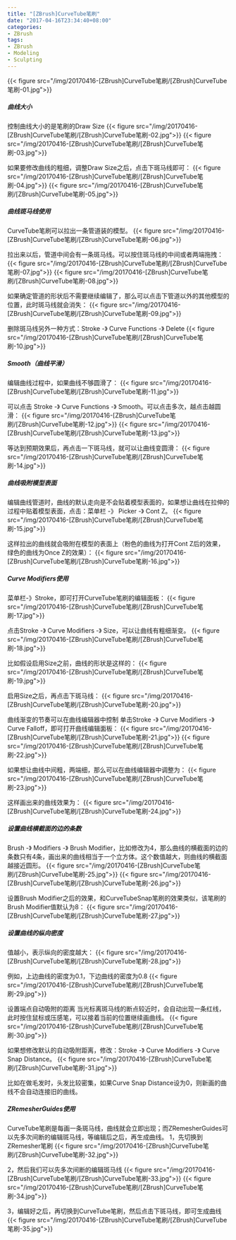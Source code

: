 ```yaml
---
title: "[ZBrush]CurveTube笔刷"
date: "2017-04-16T23:34:40+08:00"
categories:
- ZBrush
tags:
- ZBrush
- Modeling
- Sculpting
---
```


{{< figure src="/img/20170416-[ZBrush]CurveTube笔刷/[ZBrush]CurveTube笔刷-01.jpg">}}

##### 曲线大小
控制曲线大小的是笔刷的Draw Size
{{< figure src="/img/20170416-[ZBrush]CurveTube笔刷/[ZBrush]CurveTube笔刷-02.jpg">}}
{{< figure src="/img/20170416-[ZBrush]CurveTube笔刷/[ZBrush]CurveTube笔刷-03.jpg">}}


如果要修改曲线的粗细，调整Draw Size之后，点击下斑马线即可：
{{< figure src="/img/20170416-[ZBrush]CurveTube笔刷/[ZBrush]CurveTube笔刷-04.jpg">}}
{{< figure src="/img/20170416-[ZBrush]CurveTube笔刷/[ZBrush]CurveTube笔刷-05.jpg">}}

##### 曲线斑马线使用
CurveTube笔刷可以拉出一条管道装的模型。
{{< figure src="/img/20170416-[ZBrush]CurveTube笔刷/[ZBrush]CurveTube笔刷-06.jpg">}}

拉出来以后，管道中间会有一条斑马线。可以按住斑马线的中间或者两端拖拽：
{{< figure src="/img/20170416-[ZBrush]CurveTube笔刷/[ZBrush]CurveTube笔刷-07.jpg">}}
{{< figure src="/img/20170416-[ZBrush]CurveTube笔刷/[ZBrush]CurveTube笔刷-08.jpg">}}


如果确定管道的形状后不需要继续编辑了，那么可以点击下管道以外的其他模型的位置，此时斑马线就会消失：
{{< figure src="/img/20170416-[ZBrush]CurveTube笔刷/[ZBrush]CurveTube笔刷-09.jpg">}}

删除斑马线另外一种方式：Stroke -》 Curve Functions -》 Delete
{{< figure src="/img/20170416-[ZBrush]CurveTube笔刷/[ZBrush]CurveTube笔刷-10.jpg">}}

##### Smooth（曲线平滑）
编辑曲线过程中，如果曲线不够圆滑了：
{{< figure src="/img/20170416-[ZBrush]CurveTube笔刷/[ZBrush]CurveTube笔刷-11.jpg">}}

可以点击 Stroke -》 Curve Functions -》 Smooth。可以点击多次，越点击越圆滑：
{{< figure src="/img/20170416-[ZBrush]CurveTube笔刷/[ZBrush]CurveTube笔刷-12.jpg">}}
{{< figure src="/img/20170416-[ZBrush]CurveTube笔刷/[ZBrush]CurveTube笔刷-13.jpg">}}

等达到预期效果后，再点击一下斑马线，就可以让曲线变圆滑：
{{< figure src="/img/20170416-[ZBrush]CurveTube笔刷/[ZBrush]CurveTube笔刷-14.jpg">}}


##### 曲线吸附模型表面
编辑曲线管道时，曲线的默认走向是不会贴着模型表面的，如果想让曲线在拉伸的过程中贴着模型表面，点击：菜单栏 -》 Picker -》 Cont Z。
{{< figure src="/img/20170416-[ZBrush]CurveTube笔刷/[ZBrush]CurveTube笔刷-15.jpg">}}

这样拉出的曲线就会吸附在模型的表面上（粉色的曲线为打开Cont Z后的效果，绿色的曲线为Once Z的效果）：
{{< figure src="/img/20170416-[ZBrush]CurveTube笔刷/[ZBrush]CurveTube笔刷-16.jpg">}}

##### Curve Modifiers使用
菜单栏-》Stroke，即可打开CurveTube笔刷的编辑面板：
{{< figure src="/img/20170416-[ZBrush]CurveTube笔刷/[ZBrush]CurveTube笔刷-17.jpg">}}

点击Stroke -》 Curve Modifiers -》 Size，可以让曲线有粗细渐变。
{{< figure src="/img/20170416-[ZBrush]CurveTube笔刷/[ZBrush]CurveTube笔刷-18.jpg">}}

比如假设启用Size之前，曲线的形状是这样的：
{{< figure src="/img/20170416-[ZBrush]CurveTube笔刷/[ZBrush]CurveTube笔刷-19.jpg">}}

启用Size之后，再点击下斑马线：
{{< figure src="/img/20170416-[ZBrush]CurveTube笔刷/[ZBrush]CurveTube笔刷-20.jpg">}}


曲线渐变的节奏可以在曲线编辑器中控制
单击Stroke -》 Curve Modifiers -》 Curve Falloff，即可打开曲线编辑面板：
{{< figure src="/img/20170416-[ZBrush]CurveTube笔刷/[ZBrush]CurveTube笔刷-21.jpg">}}
{{< figure src="/img/20170416-[ZBrush]CurveTube笔刷/[ZBrush]CurveTube笔刷-22.jpg">}}


如果想让曲线中间粗，两端细，那么可以在曲线编辑器中调整为：
{{< figure src="/img/20170416-[ZBrush]CurveTube笔刷/[ZBrush]CurveTube笔刷-23.jpg">}}

这样画出来的曲线效果为：
{{< figure src="/img/20170416-[ZBrush]CurveTube笔刷/[ZBrush]CurveTube笔刷-24.jpg">}}

##### 设置曲线横截面的边的条数
Brush -》 Modifiers -》 Brush Modifier，比如修改为4，那么曲线的横截面的边的条数只有4条，画出来的曲线相当于一个立方体。这个数值越大，则曲线的横截面越接近圆形。
{{< figure src="/img/20170416-[ZBrush]CurveTube笔刷/[ZBrush]CurveTube笔刷-25.jpg">}}
{{< figure src="/img/20170416-[ZBrush]CurveTube笔刷/[ZBrush]CurveTube笔刷-26.jpg">}}

设置Brush Modifier之后的效果，和CurveTubeSnap笔刷的效果类似，该笔刷的Brush Modifier值默认为8：
{{< figure src="/img/20170416-[ZBrush]CurveTube笔刷/[ZBrush]CurveTube笔刷-27.jpg">}}


##### 设置曲线的纵向密度
值越小，表示纵向的密度越大：
{{< figure src="/img/20170416-[ZBrush]CurveTube笔刷/[ZBrush]CurveTube笔刷-28.jpg">}}

例如，上边曲线的密度为0.1，下边曲线的密度为0.8
{{< figure src="/img/20170416-[ZBrush]CurveTube笔刷/[ZBrush]CurveTube笔刷-29.jpg">}}

设置端点自动吸附的距离
当光标离斑马线的断点较近时，会自动出现一条红线，此时按住鼠标或压感笔，可以接着当前的位置继续画曲线。
{{< figure src="/img/20170416-[ZBrush]CurveTube笔刷/[ZBrush]CurveTube笔刷-30.jpg">}}

如果想修改默认的自动吸附距离，修改：Stroke -》 Curve Modifiers -》 Curve Snap Distance。
{{< figure src="/img/20170416-[ZBrush]CurveTube笔刷/[ZBrush]CurveTube笔刷-31.jpg">}}

比如在做毛发时，头发比较密集，如果Curve Snap Distance设为0，则新画的曲线不会自动连接旧的曲线。

##### ZRemesherGuides使用
CurveTube笔刷是每画一条斑马线，曲线就会立即出现；而ZRemesherGuides可以先多次间断的编辑斑马线，等编辑后之后，再生成曲线。
1，先切换到ZRemesher笔刷
{{< figure src="/img/20170416-[ZBrush]CurveTube笔刷/[ZBrush]CurveTube笔刷-32.jpg">}}

2，然后我们可以先多次间断的编辑斑马线
{{< figure src="/img/20170416-[ZBrush]CurveTube笔刷/[ZBrush]CurveTube笔刷-33.jpg">}}
{{< figure src="/img/20170416-[ZBrush]CurveTube笔刷/[ZBrush]CurveTube笔刷-34.jpg">}}

3，编辑好之后，再切换到CurveTube笔刷，然后点击下斑马线，即可生成曲线
{{< figure src="/img/20170416-[ZBrush]CurveTube笔刷/[ZBrush]CurveTube笔刷-35.jpg">}}
